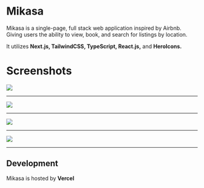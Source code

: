# Mikasa

Mikasa is a single-page, full stack web application inspired by Airbnb. Giving users the ability to view, book, and search for listings by location. 

It utilizes **Next.js, TailwindCSS, TypeScript, React.js,** and **HeroIcons.**


# Screenshots

![](https://i.imgur.com/LZA8ruI.png)
************************************************************************************************************************************************************************

![](https://i.imgur.com/oRrrchV.png)
************************************************************************************************************************************************************************

![](https://i.imgur.com/C6tJF2Y.png)
************************************************************************************************************************************************************************

![](https://i.imgur.com/UU2CbTE.png)
************************************************************************************************************************************************************************
## Development

Mikasa is hosted by **Vercel**
